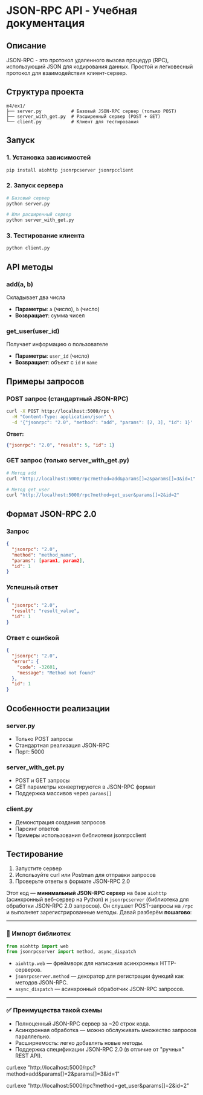 # JSON-RPC API - Учебная документация

## Описание
JSON-RPC - это протокол удаленного вызова процедур (RPC), использующий JSON для кодирования данных. Простой и легковесный протокол для взаимодействия клиент-сервер.

## Структура проекта
```
m4/ex1/
├── server.py           # Базовый JSON-RPC сервер (только POST)
├── server_with_get.py  # Расширенный сервер (POST + GET)
└── client.py           # Клиент для тестирования
```

## Запуск

### 1. Установка зависимостей
```bash
pip install aiohttp jsonrpcserver jsonrpcclient
```

### 2. Запуск сервера
```bash
# Базовый сервер
python server.py

# Или расширенный сервер
python server_with_get.py
```

### 3. Тестирование клиента
```bash
python client.py
```

## API методы

### add(a, b)
Складывает два числа
- **Параметры**: `a` (число), `b` (число)
- **Возвращает**: сумма чисел

### get_user(user_id)
Получает информацию о пользователе
- **Параметры**: `user_id` (число)
- **Возвращает**: объект с `id` и `name`

## Примеры запросов

### POST запрос (стандартный JSON-RPC)
```bash
curl -X POST http://localhost:5000/rpc \
  -H "Content-Type: application/json" \
  -d '{"jsonrpc": "2.0", "method": "add", "params": [2, 3], "id": 1}'
```

**Ответ:**
```json
{"jsonrpc": "2.0", "result": 5, "id": 1}
```

### GET запрос (только server_with_get.py)
```bash
# Метод add
curl "http://localhost:5000/rpc?method=add&params[]=2&params[]=3&id=1"

# Метод get_user
curl "http://localhost:5000/rpc?method=get_user&params[]=2&id=2"
```

## Формат JSON-RPC 2.0

### Запрос
```json
{
  "jsonrpc": "2.0",
  "method": "method_name",
  "params": [param1, param2],
  "id": 1
}
```

### Успешный ответ
```json
{
  "jsonrpc": "2.0",
  "result": "result_value",
  "id": 1
}
```

### Ответ с ошибкой
```json
{
  "jsonrpc": "2.0",
  "error": {
    "code": -32601,
    "message": "Method not found"
  },
  "id": 1
}
```

## Особенности реализации

### server.py
- Только POST запросы
- Стандартная реализация JSON-RPC
- Порт: 5000

### server_with_get.py
- POST и GET запросы
- GET параметры конвертируются в JSON-RPC формат
- Поддержка массивов через `params[]`

### client.py
- Демонстрация создания запросов
- Парсинг ответов
- Примеры использования библиотеки jsonrpcclient

## Тестирование

1. Запустите сервер
2. Используйте curl или Postman для отправки запросов
3. Проверьте ответы в формате JSON-RPC 2.0



Этот код — **минимальный JSON-RPC сервер** на базе `aiohttp` (асинхронный веб-сервер на Python) и `jsonrpcserver` (библиотека для обработки JSON-RPC 2.0 запросов). Он слушает POST-запросы на `/rpc` и выполняет зарегистрированные методы. Давай разберём **пошагово**:

---

### 🔧 Импорт библиотек

```python
from aiohttp import web
from jsonrpcserver import method, async_dispatch
```

* `aiohttp.web` — фреймворк для написания асинхронных HTTP-серверов.
* `jsonrpcserver.method` — декоратор для регистрации функций как методов JSON-RPC.
* `async_dispatch` — асинхронный обработчик JSON-RPC запросов.

---


### ✅ Преимущества такой схемы

* Полноценный JSON-RPC сервер за \~20 строк кода.
* Асинхронная обработка — можно обслуживать множество запросов параллельно.
* Расширяемость: легко добавлять новые методы.
* Поддержка спецификации JSON-RPC 2.0 (в отличие от "ручных" REST API).



curl.exe "http://localhost:5000/rpc?method=add&params[]=2&params[]=3&id=1"

curl.exe "http://localhost:5000/rpc?method=get_user&params[]=2&id=2"

